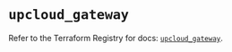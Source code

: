 # `upcloud_gateway`

Refer to the Terraform Registry for docs: [`upcloud_gateway`](https://registry.terraform.io/providers/upcloudltd/upcloud/5.11.2/docs/resources/gateway).

